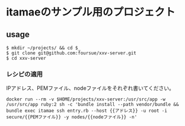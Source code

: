 # itamaeのサンプル用のプロジェクト

## usage

```
$ mkdir ~/projects/ && cd $_
$ git clone git@github.com:foursue/xxv-server.git
$ cd xxv-server
```

### レシピの適用

IPアドレス、PEMファイル、nodeファイルをそれぞれ書いてください。

```
docker run --rm -v $HOME/projects/xxv-server:/usr/src/app -w /usr/src/app ruby:2 sh -c 'bundle install --path vendor/bundle && bundle exec itamae ssh entry.rb --host {{アドレス}} -u root -i secure/{{PEMファイル}} -y nodes/{{nodeファイル}} -n'
```
